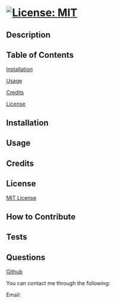 #  [![License: MIT](https://img.shields.io/badge/License-MIT-yellow.svg)](https://opensource.org/licenses/MIT)

  ## Description
     
  
  ## Table of Contents
  [Installation](#installation)

  [Usage](#usage)

  [Credits](#credits)

  [License](#license)
  
  ## Installation
  
  
  ## Usage
  
  
  ## Credits
  
  
  ## License
  [MIT License](https://opensource.org/licenses/MIT)
  
  ## How to Contribute
  
  
  ## Tests
  
  
  ## Questions
  [Github](https://github.com/brian-lascuna)

  You can contact me through the following:

  Email: 